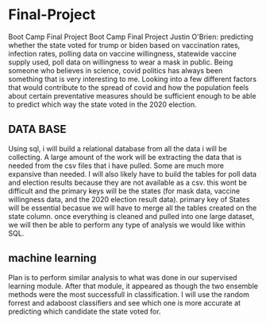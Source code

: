# Final-Project
Boot Camp Final Project
Boot Camp Final Project Justin O'Brien: predicting whether the state voted for trump or biden based on vaccination rates, infection rates, polling data on vaccine willingness, statewide vaccine supply used, poll data on willingness to wear a mask in public. Being someone who believes in science, covid politics has always been something that is very interesting to me.  Looking into a few different factors that would contribute to the spread of covid and how the population feels about certain preventative measures should be sufficient enough to be able to predict which way the state voted in the 2020 election.

## DATA BASE 
Using sql, i will build a relational database from all the data i will be collecting. A large amount of the work will be extracting the data that is needed from the csv files that i have pulled. Some are much more expansive than needed. I will also likely have to build the tables for poll data and election results because they are not available as a csv. this wont be difficult and the primary keys will be the states (for mask data, vaccine willingness data, and the 2020 election result data). primary key of States will be essential becasue we will have to merge all the tables created on the state column. once everything is cleaned and pulled into one large dataset, we will then be able to perform any type of analysis we would like within SQL.

## machine learning
Plan is to perform similar analysis to what was done in our supervised learning module.  After that module, it appeared as though the two ensemble methods were the most successfull in classification.  I will use the random forrest and adaboost classifiers and see which one is more accurate at predicting which candidate the state voted for.  
